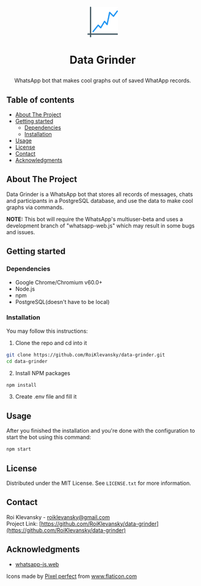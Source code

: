 <!-- PROJECT LOGO -->
</br>
<div align="center">
    <img src="assets/icon.png" alt="logo" width="80" heigh="80">
    <h3 style="font-size:2em;" align="center">Data Grinder</h3>
    <p align="center">WhatsApp bot that makes cool graphs out of saved WhatApp records.</p>
</div>


## Table of contents <!-- omit in toc -->
- [About The Project](#about-the-project)
- [Getting started](#getting-started)
  - [Dependencies](#dependencies)
  - [Installation](#installation)
- [Usage](#usage)
- [License](#license)
- [Contact](#contact)
- [Acknowledgments](#acknowledgments)

## About The Project
Data Grinder is a WhatsApp bot that stores all records of messages, chats and participants in a PostgreSQL database, and use the data to make cool graphs via commands.  

**NOTE:** This bot will require the WhatsApp's multiuser-beta and uses a development branch of "whatsapp-web.js" which may result in some bugs and issues.

## Getting started

### Dependencies
* Google Chrome/Chromium v60.0+  
* Node.js    
* npm  
* PostgreSQL(doesn't have to be local)  

### Installation
You may follow this instructions:
1. Clone the repo and cd into it
```bash
git clone https://github.com/RoiKlevansky/data-grinder.git
cd data-grinder
```
2. Install NPM packages
```bash
npm install
```
3. Create .env file and fill it

## Usage
After you finished the installation and you're done with the configuration to start the bot using this command:
```bash
npm start
```

## License
Distributed under the MIT License. See `LICENSE.txt` for more information.

## Contact
Roi Klevansky - roiklevansky@gmail.com  
Project Link: [https://github.com/RoiKlevansky/data-grinder](https://github.com/RoiKlevansky/data-grinder)

## Acknowledgments
* [whatsapp-js.web](https://github.com/pedroslopez/whatsapp-web.js)
<div>Icons made by <a href="https://www.flaticon.com/authors/pixel-perfect" title="Pixel perfect">Pixel perfect</a> from <a href="https://www.flaticon.com/" title="Flaticon">www.flaticon.com</a></div>
